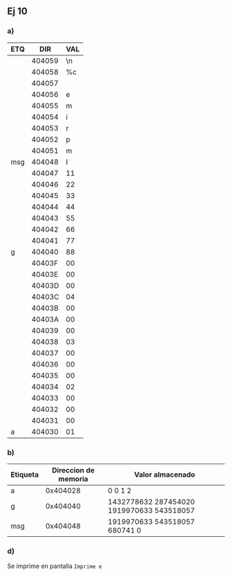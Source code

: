 ## Ej 10

### a)

| ETQ  | DIR    | VAL  |
|------|--------|------|
|      | 404059 |  \n  |
|      | 404058 |  %c  |
|      | 404057 |      |
|      | 404056 | e    |
|      | 404055 | m    |
|      | 404054 | i    |
|      | 404053 | r    |
|      | 404052 | p    |
|      | 404051 | m    |
| msg  | 404048 | I    |
|      | 404047 | 11   |
|      | 404046 | 22   |
|      | 404045 | 33   |
|      | 404044 | 44   |
|      | 404043 | 55   |
|      | 404042 | 66   |
|      | 404041 | 77   |
| g    | 404040 | 88   |
|      | 40403F | 00   |
|      | 40403E | 00   |
|      | 40403D | 00   |
|      | 40403C | 04   |
|      | 40403B | 00   |
|      | 40403A | 00   |
|      | 404039 | 00   |
|      | 404038 | 03   |
|      | 404037 | 00   |
|      | 404036 | 00   |
|      | 404035 | 00   |
|      | 404034 | 02   |
|      | 404033 | 00   |
|      | 404032 | 00   |
|      | 404031 | 00   |
| a    | 404030 | 01   |


### b)
 Etiqueta | Direccion de memoria | Valor almacenado|
|---------|----------------------|------------------------------------------------------------|
| a       | 0x404028             | 0       0       1       2                                  |
| g       | 0x404040             | 1432778632      287454020       1919970633      543518057  |
| msg     | 0x404048             | 1919970633      543518057       680741          0          |


### d)
Se imprime en pantalla
`Imprime e`